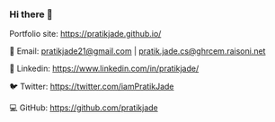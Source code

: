 ### Hi there 👋

Portfolio site: https://pratikjade.github.io/


📧 Email: pratikjade21@gmail.com | pratik.jade.cs@ghrcem.raisoni.net

👔 Linkedin: https://www.linkedin.com/in/pratikjade/

🐦 Twitter: https://twitter.com/iamPratikJade

💻 GitHub: https://github.com/pratikjade
